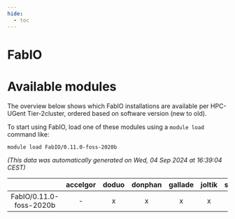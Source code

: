 ```yaml
---
hide:
  - toc
---
```


FabIO
=====

# Available modules


The overview below shows which FabIO installations are available per HPC-UGent Tier-2cluster, ordered based on software version (new to old).

To start using FabIO, load one of these modules using a `module load` command like:

```shell
module load FabIO/0.11.0-foss-2020b
```

*(This data was automatically generated on Wed, 04 Sep 2024 at 16:39:04 CEST)*  

| |accelgor|doduo|donphan|gallade|joltik|shinx|skitty|
| :---: | :---: | :---: | :---: | :---: | :---: | :---: | :---: |
|FabIO/0.11.0-foss-2020b|-|x|x|x|x|-|x|
